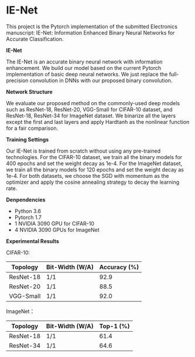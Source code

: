 # IE-Net

This project is the Pytorch implementation of the submitted Electronics manuscript: IE-Net: Information Enhanced Binary Neural Networks for Accurate Classification.

**IE-Net**

The IE-Net is an accurate binary neural network with information enhancement. We build our model based on the current Pytorch implementation of basic deep neural networks. We just replace the full-precision convolution in DNNs with our proposed binary convolution.

**Network Structure**

We evaluate our proposed method on the commonly-used deep models such as ResNet-18, ResNet-20, VGG-Small for CIFAR-10 dataset, and ResNet-18, ResNet-34 for ImageNet dataset.  We binarize all the layers except the first and last layers and apply Hardtanh as the nonlinear function for a fair comparison.

**Training Settings**

Our IE-Net is trained from scratch without using any pre-trained technologies. For the CIFAR-10 dataset, we train all the binary models for 400 epochs and set the weight decay as 1e-4. For the ImageNet dataset, we train all the binary models for 120 epochs and set the weight decay as 1e-4. For both datasets, we choose the SGD with momentum as the optimizer and apply the cosine annealing strategy to decay the learning rate.

**Denpendencies**

- Python 3.6
- Pytorch 1.7
- 1 NVIDIA 3090 GPU for CIFAR-10
- 4 NVIDIA 3090 GPUs for ImageNet

**Experimental Results**

CIFAR-10:

| Topology  | Bit-Width (W/A) | Accuracy (%) |
| --------- | --------------- | ------------ |
| ResNet-18 | 1/1             | 92.9         |
| ResNet-20 | 1/1             | 88.5         |
| VGG-Small | 1/1             | 92.0         |

ImageNet：

| Topology  | Bit-Width (W/A) | Top-1 (%) |
| --------- | --------------- | --------- |
| ResNet-18 | 1/1             | 61.4      |
| ResNet-34 | 1/1             | 64.6      |

